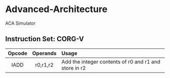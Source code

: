 # Advanced-Architecture 

ACA Simulator

## Instruction Set: CORG-V

| Opcode | Operands | Usage |
|:------:|:--------:|:------|
|IADD    | r0,r1,r2 | Add the integer contents of r0 and r1 and store in r2 |
